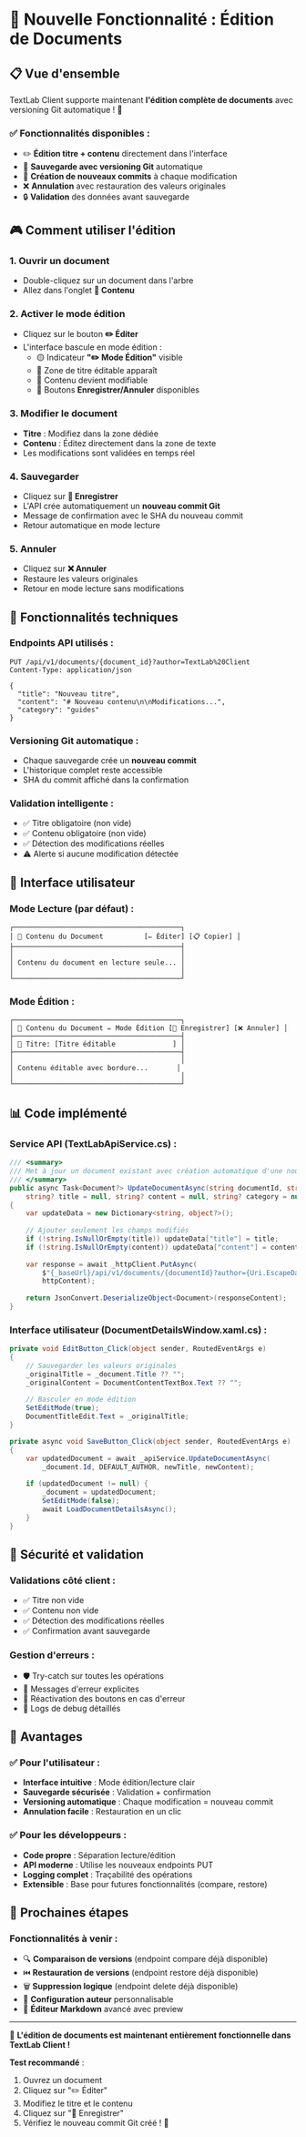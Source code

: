 # 🎯 Nouvelle Fonctionnalité : Édition de Documents

## 📋 **Vue d'ensemble**

TextLab Client supporte maintenant **l'édition complète de documents** avec versioning Git automatique ! 🎉

### ✅ **Fonctionnalités disponibles** :
- ✏️ **Édition titre + contenu** directement dans l'interface
- 💾 **Sauvegarde avec versioning Git** automatique
- 🔄 **Création de nouveaux commits** à chaque modification
- ❌ **Annulation** avec restauration des valeurs originales
- 🔒 **Validation** des données avant sauvegarde

## 🎮 **Comment utiliser l'édition**

### 1. **Ouvrir un document**
- Double-cliquez sur un document dans l'arbre
- Allez dans l'onglet **📄 Contenu**

### 2. **Activer le mode édition**
- Cliquez sur le bouton **✏️ Éditer**
- L'interface bascule en mode édition :
  - 🟡 Indicateur **"✏️ Mode Édition"** visible
  - 📝 Zone de titre éditable apparaît
  - 📄 Contenu devient modifiable
  - 💾 Boutons **Enregistrer/Annuler** disponibles

### 3. **Modifier le document**
- **Titre** : Modifiez dans la zone dédiée
- **Contenu** : Éditez directement dans la zone de texte
- Les modifications sont validées en temps réel

### 4. **Sauvegarder**
- Cliquez sur **💾 Enregistrer**
- L'API crée automatiquement un **nouveau commit Git**
- Message de confirmation avec le SHA du nouveau commit
- Retour automatique en mode lecture

### 5. **Annuler**
- Cliquez sur **❌ Annuler**
- Restaure les valeurs originales
- Retour en mode lecture sans modifications

## 🔧 **Fonctionnalités techniques**

### **Endpoints API utilisés** :
```http
PUT /api/v1/documents/{document_id}?author=TextLab%20Client
Content-Type: application/json

{
  "title": "Nouveau titre",
  "content": "# Nouveau contenu\n\nModifications...",
  "category": "guides"
}
```

### **Versioning Git automatique** :
- Chaque sauvegarde crée un **nouveau commit**
- L'historique complet reste accessible
- SHA du commit affiché dans la confirmation

### **Validation intelligente** :
- ✅ Titre obligatoire (non vide)
- ✅ Contenu obligatoire (non vide)
- ✅ Détection des modifications réelles
- ⚠️ Alerte si aucune modification détectée

## 🎨 **Interface utilisateur**

### **Mode Lecture** (par défaut) :
```
┌─────────────────────────────────────────┐
│ 📝 Contenu du Document          [✏️ Éditer] [📋 Copier] │
├─────────────────────────────────────────┤
│                                         │
│ Contenu du document en lecture seule... │
│                                         │
└─────────────────────────────────────────┘
```

### **Mode Édition** :
```
┌─────────────────────────────────────────┐
│ 📝 Contenu du Document ✏️ Mode Édition [💾 Enregistrer] [❌ Annuler] │
├─────────────────────────────────────────┤
│ 📝 Titre: [Titre éditable              ] │
├─────────────────────────────────────────┤
│                                         │
│ Contenu éditable avec bordure...       │
│                                         │
└─────────────────────────────────────────┘
```

## 📊 **Code implémenté**

### **Service API** (TextLabApiService.cs) :
```csharp
/// <summary>
/// Met à jour un document existant avec création automatique d'une nouvelle version Git
/// </summary>
public async Task<Document?> UpdateDocumentAsync(string documentId, string author, 
    string? title = null, string? content = null, string? category = null, string? visibility = null)
{
    var updateData = new Dictionary<string, object?>();
    
    // Ajouter seulement les champs modifiés
    if (!string.IsNullOrEmpty(title)) updateData["title"] = title;
    if (!string.IsNullOrEmpty(content)) updateData["content"] = content;
    
    var response = await _httpClient.PutAsync(
        $"{_baseUrl}/api/v1/documents/{documentId}?author={Uri.EscapeDataString(author)}", 
        httpContent);
    
    return JsonConvert.DeserializeObject<Document>(responseContent);
}
```

### **Interface utilisateur** (DocumentDetailsWindow.xaml.cs) :
```csharp
private void EditButton_Click(object sender, RoutedEventArgs e)
{
    // Sauvegarder les valeurs originales
    _originalTitle = _document.Title ?? "";
    _originalContent = DocumentContentTextBox.Text ?? "";
    
    // Basculer en mode édition
    SetEditMode(true);
    DocumentTitleEdit.Text = _originalTitle;
}

private async void SaveButton_Click(object sender, RoutedEventArgs e)
{
    var updatedDocument = await _apiService.UpdateDocumentAsync(
        _document.Id, DEFAULT_AUTHOR, newTitle, newContent);
    
    if (updatedDocument != null) {
        _document = updatedDocument;
        SetEditMode(false);
        await LoadDocumentDetailsAsync();
    }
}
```

## 🔐 **Sécurité et validation**

### **Validations côté client** :
- ✅ Titre non vide
- ✅ Contenu non vide  
- ✅ Détection des modifications réelles
- ✅ Confirmation avant sauvegarde

### **Gestion d'erreurs** :
- 🛡️ Try-catch sur toutes les opérations
- 📢 Messages d'erreur explicites
- 🔄 Réactivation des boutons en cas d'erreur
- 📝 Logs de debug détaillés

## 🌟 **Avantages**

### ✅ **Pour l'utilisateur** :
- **Interface intuitive** : Mode édition/lecture clair
- **Sauvegarde sécurisée** : Validation + confirmation
- **Versioning automatique** : Chaque modification = nouveau commit
- **Annulation facile** : Restauration en un clic

### ✅ **Pour les développeurs** :
- **Code propre** : Séparation lecture/édition
- **API moderne** : Utilise les nouveaux endpoints PUT
- **Logging complet** : Traçabilité des opérations
- **Extensible** : Base pour futures fonctionnalités (compare, restore)

## 🚀 **Prochaines étapes**

### **Fonctionnalités à venir** :
- 🔍 **Comparaison de versions** (endpoint compare déjà disponible)
- ⏮️ **Restauration de versions** (endpoint restore déjà disponible)
- 🗑️ **Suppression logique** (endpoint delete déjà disponible)
- 👤 **Configuration auteur** personnalisable
- 📝 **Éditeur Markdown** avancé avec preview

---

🎉 **L'édition de documents est maintenant entièrement fonctionnelle dans TextLab Client !**

**Test recommandé** :
1. Ouvrez un document
2. Cliquez sur "✏️ Éditer"
3. Modifiez le titre et le contenu
4. Cliquez sur "💾 Enregistrer"
5. Vérifiez le nouveau commit Git créé ! 🚀 